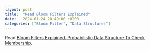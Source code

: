 ```yaml
---
layout: post
title:  "Read Bloom Filters Explained"
date:   2024-01-24 20:49:00 +0200
categories: ["Bloom Filter", "Data Structures"]
---
```

Read [Bloom Filters Explained. Probabilistic Data Structure To Check Membership](https://systemdesign.one/bloom-filters-explained/).
